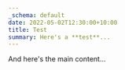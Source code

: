 ```yaml
---
_schema: default
date: 2022-05-02T12:30:00+10:00
title: Test
summary: Here's a **test**...
---
```

And here's the main content...
